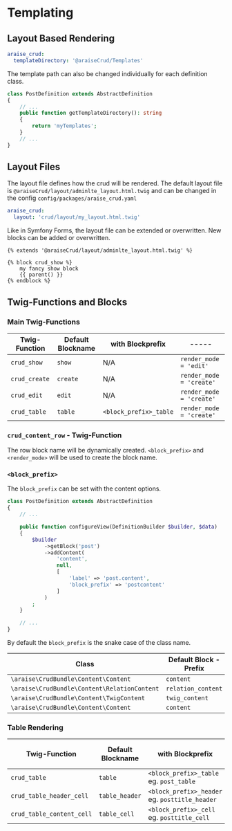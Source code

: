 # Templating

## Layout Based Rendering

```yaml
araise_crud:
  templateDirectory: '@araiseCrud/Templates'
```

The template path can also be changed individually for each definition class. 

```php
class PostDefinition extends AbstractDefinition
{
    // ...
    public function getTemplateDirectory(): string
    {
        return 'myTemplates';
    }
    // ...
}
```

## Layout Files

The layout file defines how the crud will be rendered. The default layout file is `@araiseCrud/layout/adminlte_layout.html.twig` 
and can be changed in the config `config/packages/araise_crud.yaml`

```yaml
araise_crud:
  layout: 'crud/layout/my_layout.html.twig'
```

Like in Symfony Forms, the layout file can be extended or overwritten. New blocks can be added or overwritten. 

```twig
{% extends '@araiseCrud/layout/adminlte_layout.html.twig' %}

{% block crud_show %}
    my fancy show block
    {{ parent() }}
{% endblock %}

```

## Twig-Functions and Blocks


### Main Twig-Functions
| Twig-Function  | Default Blockname | with Blockprefix        | -----                     |
|--------------- |----------         | ----                    | -----                     |
|`crud_show`     |`show`             | N/A                     | `render_mode = 'edit'`    |
|`crud_create`   |`create`           | N/A                     | `render_mode = 'create'`  |
|`crud_edit`     |`edit`             | N/A                     | `render_mode = 'create'`  |
|`crud_table`    |`table`            | `<block_prefix>_table`  | `render_mode = 'create'`  |


### `crud_content_row` - Twig-Function 

The row block name will be dynamically created. `<block_prefix>` and `<render_mode>` will be used to create the block name.

### `<block_prefix>`

The `block_prefix` can be set with the content options.

```php
class PostDefinition extends AbstractDefinition
{
    // ...

    public function configureView(DefinitionBuilder $builder, $data)
    {
        $builder
            ->getBlock('post')
            ->addContent(
                'content',
                null,
                [
                    'label' => 'post.content',
                    'block_prefix' => 'postcontent'
                ]
            )
        ;
    }

    // ...
}
```

By default the `block_prefix` is the snake case of the class name. 

| Class                                        | Default Block - Prefix |
|----------------------------------------------|------------------------|
| `\araise\CrudBundle\Content\Content`         | `content`              |
| `\araise\CrudBundle\Content\RelationContent` | `relation_content`     |
| `\araise\CrudBundle\Content\TwigContent`     | `twig_content`         |
| `\araise\CrudBundle\Content\Content`         | `content`              | 



### Table Rendering

| Twig-Function             | Default Blockname | with Blockprefix | ---   |
|---------------            | ----------        | ----                   | -----                     |
|`crud_table`               | `table`           | `<block_prefix>_table`<br> eg. `post_table`        |
|`crud_table_header_cell`   | `table_header`    | `<block_prefix>_header`<br> eg. `posttitle_header` |
|`crud_table_content_cell`  | `table_cell`      | `<block_prefix>_cell`<br> eg. `posttitle_cell`     |

